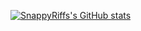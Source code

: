 
<!---
SnappyRiffs/SnappyRiffs is a ✨ special ✨ repository because its `README.md` (this file) appears on your GitHub profile.
You can click the Preview link to take a look at your changes.
--->

[![SnappyRiffs's GitHub stats](https://github-readme-stats.vercel.app/api?username=SnappyRiffs)](https://github.com/anuraghazra/github-readme-stats)
